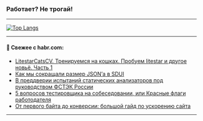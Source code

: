 ### Работает? Не трогай!

---
<!--
#### 🛠️ Technical stack:

![Java](https://img.shields.io/badge/Java-informational?logo=Oracle&style=flat&logoColor=white&color=FF4500)
![Kotlin](https://img.shields.io/badge/Kotlin-informational?logo=Kotlin&style=flat&logoColor=white&color=774D97)
![TS](https://img.shields.io/badge/TypeScript-informational?logo=typeScript&style=flat&logoColor=black&color=017acc)
![Python](https://img.shields.io/badge/Python-informational?logo=Python&style=flat&logoColor=black&color=ffdd54) <br>
![Spring](https://img.shields.io/badge/Spring-informational?logo=Spring&style=flat&logoColor=white&color=6DB33F) 
![SpringBoot](https://img.shields.io/badge/SpringBoot-informational?logo=SpringBoot&style=flat&logoColor=white&color=6DB33F)
![Nest](https://img.shields.io/badge/NestJS-informational?logo=NestJS&style=flat&logoColor=white&color=E0234E) 
![NodeJS](https://img.shields.io/badge/NodeJS-informational?logo=node.js&style=flat&logoColor=white&color=70A760)<br>
![PostgreSQL](https://img.shields.io/badge/PostgreSQL-informational?logo=PostgreSQL&style=flat&logoColor=white&color=DAA520)
![MongoDB](https://img.shields.io/badge/MongoDB-informational?logo=MongoDB&style=flat&logoColor=white&color=870000)
![Apache](https://img.shields.io/badge/Apache-informational?logo=apache&style=flat&logoColor=white&color=f74e28)

___ 
-->

<!--- #### 🛠️ : --->

[![Top Langs](https://github-readme-stats-82jvfl3w3-advtsettinggmailcoms-projects.vercel.app/api/top-langs/?username=zloylis&langs_count=10&hide_title=true&title_color=e6edf3&size_weight=0.5&count_weight=0.5&layout=compact&hide_progress=true&hide_border=true&theme=dracula)](https://github.com/zloylis)

<!---


####  :octocat:&nbsp;&nbsp; Статистика:

![GitHub stats](https://github-readme-stats-u2qms2cxw-advtsettinggmailcoms-projects.vercel.app/api?username=zloylis&show_icons=true&hide_border=true&theme=dracula&title_color=e6edf3&include_all_commits=true&count_private=true&hide_rank=false&hide_title=true&rank_icon=github)
-->
---

#### 💬 Свежее с habr.com:

<!-- BLOG-POST-LIST:START -->
- [LitestarCatsCV. Тренируемся на кошках. Пробуем litestar и другое новьё. Часть 1](https://habr.com/ru/companies/ntechlab/articles/883578/?utm_source=habrahabr&utm_medium=rss&utm_campaign=883578)
- [Как мы сокращали размер JSONʼа в SDUI](https://habr.com/ru/companies/alfa/articles/882054/?utm_source=habrahabr&utm_medium=rss&utm_campaign=882054)
- [В преддверии испытаний статических анализаторов под руководством ФСТЭК России](https://habr.com/ru/companies/pvs-studio/articles/883556/?utm_source=habrahabr&utm_medium=rss&utm_campaign=883556)
- [5 вопросов тестировщика на собеседовании, или Красные флаги работодателя](https://habr.com/ru/companies/vk/articles/883334/?utm_source=habrahabr&utm_medium=rss&utm_campaign=883334)
- [От первого байта до конверсии: большой гайд по ускорению сайта](https://habr.com/ru/articles/881932/?utm_source=habrahabr&utm_medium=rss&utm_campaign=881932)
<!-- BLOG-POST-LIST:END -->

---
